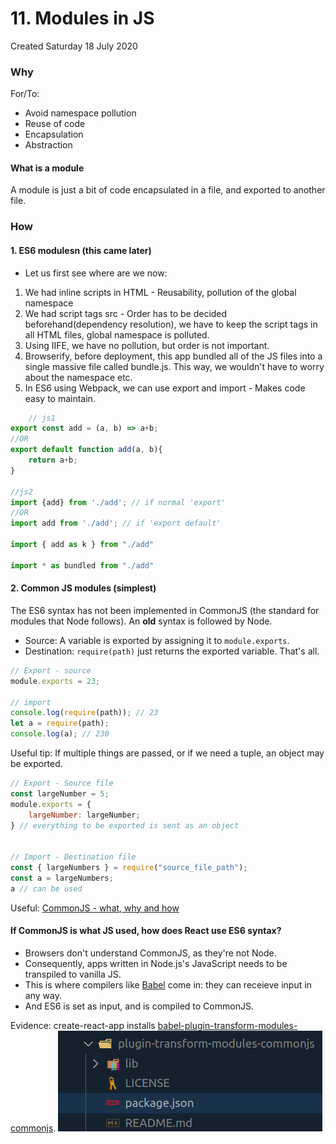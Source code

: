 # 11. Modules in JS
Created Saturday 18 July 2020

### Why
For/To:
* Avoid namespace pollution
* Reuse of code
* Encapsulation
* Abstraction


#### What is a module
A module is just a bit of code encapsulated in a file, and exported to another file.

### How
#### 1. ES6 modulesn (this came later)
* Let us first see where are we now:
1. We had inline scripts in HTML - Reusability, pollution of the global namespace
2. We had script tags src - Order has to be decided beforehand(dependency resolution), we have to keep the script tags in all HTML files, global namespace is polluted.
3. Using IIFE, we have no pollution, but order is not important.
4. Browserify, before deployment, this app bundled all of the JS files into a single massive file called bundle.js. This way, we wouldn't have to worry about the namespace etc.
5. In ES6 using Webpack, we can use export and import - Makes code easy to maintain.
```js
	// js1
export const add = (a, b) => a+b;
//OR
export default function add(a, b){
	return a+b;
}

//js2
import {add} from './add'; // if normal 'export'
//OR
import add from './add'; // if 'export default'

import { add as k } from "./add"

import * as bundled from "./add"
```

#### 2. Common JS modules (simplest)
The ES6 syntax has not been implemented in CommonJS (the standard for modules that Node follows). An **old** syntax is followed by Node.
* Source: A variable is exported by assigning it to `module.exports`.
* Destination: `require(path)` just returns the exported variable.
That's all.
```js
// Export - source
module.exports = 23;

// import
console.log(require(path)); // 23
let a = require(path);
console.log(a); // 230
```
Useful tip: If multiple things are passed, or if we need a tuple, an object may be exported.
```js
// Export - Source file
const largeNumber = 5;
module.exports = {
	largeNumber: largeNumber;
} // everything to be exported is sent as an object


// Import - Destination file
const { largeNumbers } = require("source_file_path");
const a = largeNumbers;
a // can be used
```
Useful: [CommonJS - what, why and how](https://medium.com/@cgcrutch18/commonjs-what-why-and-how-64ed9f31aa46)

#### If CommonJS is what JS used, how does React use ES6 syntax?

* Browsers don't understand CommonJS, as they're not Node.
* Consequently, apps written in Node.js's JavaScript needs to be transpiled to vanilla JS.
* This is where compilers like [Babel](2_ES5_and_ES6.md) come in: they can receieve input in any way.
* And ES6 is set as input, and is compiled to CommonJS.


Evidence: create-react-app installs [babel-plugin-transform-modules-commonjs](https://babeljs.io/docs/en/babel-plugin-transform-modules-commonjs).
![](/assets/11_Modules_in_JS-image-1.png)

